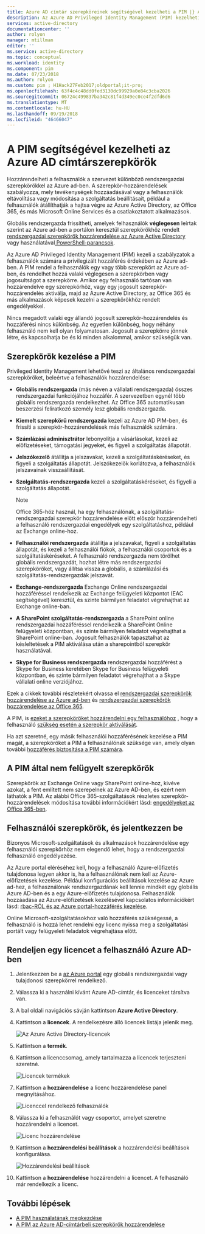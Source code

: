 ```yaml
---
title: Azure AD címtár szerepköreinek segítségével kezelheti a PIM |} A Microsoft Docs
description: Az Azure AD Privileged Identity Management (PIM) kezelheti az Azure AD-címtárbeli szerepkörök ismerteti.
services: active-directory
documentationcenter: ''
author: rolyon
manager: mtillman
editor: ''
ms.service: active-directory
ms.topic: conceptual
ms.workload: identity
ms.component: pim
ms.date: 07/23/2018
ms.author: rolyon
ms.custom: pim ; H1Hack27Feb2017;oldportal;it-pro;
ms.openlocfilehash: 63f4c4c48dd0fed3130dc99929a0e84c3cba2026
ms.sourcegitcommit: 06724c499837ba342c81f4d349ec0ce4f2dfd6d6
ms.translationtype: MT
ms.contentlocale: hu-HU
ms.lasthandoff: 09/19/2018
ms.locfileid: "46466047"
---
```

# <a name="azure-ad-directory-roles-you-can-manage-in-pim"></a>A PIM segítségével kezelheti az Azure AD címtárszerepkörök
<!-- **PLACEHOLDER: Need description of how this works. Azure PIM uses roles from MSODS objects.**-->

Hozzárendelheti a felhasználók a szervezet különböző rendszergazdai szerepkörökkel az Azure ad-ben. A szerepkör-hozzárendelések szabályozza, mely tevékenységek hozzáadásával vagy a felhasználók eltávolítása vagy módosítása a szolgáltatás beállításait, például a felhasználók átállíthatják a hajtsa végre az Azure Active Directory, az Office 365, és más Microsoft Online Services és a csatlakoztatott alkalmazások.  

Globális rendszergazda frissítheti, amelyek felhasználók **véglegesen** leírtak szerint az Azure ad-ben a portálon keresztül szerepkörökhöz rendelt [rendszergazdai szerepkörök hozzárendelése az Azure Active Directory](../users-groups-roles/directory-assign-admin-roles.md) vagy használatával[ PowerShell-parancsok](/powershell/module/azuread#directory_roles).

Az Azure AD Privileged Identity Management (PIM) kezeli a szabályzatok a felhasználók számára a privilegizált hozzáférés érdekében az Azure ad-ben. A PIM rendel a felhasználók egy vagy több szerepkört az Azure ad-ben, és rendelhet hozzá valaki véglegesen a szerepkörben vagy jogosultságot a szerepkörre. Amikor egy felhasználó tartósan van hozzárendelve egy szerepkörhöz, vagy egy jogosult szerepkör-hozzárendelés aktiválja, majd az Azure Active Directory, az Office 365 és más alkalmazások képesek kezelni a szerepkörökhöz rendelt engedélyekkel.

Nincs megadott valaki egy állandó jogosult szerepkör-hozzárendelés és hozzáférési nincs különbség. Az egyetlen különbség, hogy néhány felhasználó nem kell olyan folyamatosan. Jogosult a szerepkörre jönnek létre, és kapcsolhatja be és ki minden alkalommal, amikor szükségük van.

## <a name="roles-managed-in-pim"></a>Szerepkörök kezelése a PIM
Privileged Identity Management lehetővé teszi az általános rendszergazdai szerepköröket, beleértve a felhasználók hozzárendelése:

* **Globális rendszergazda** (más néven a vállalati rendszergazda) összes rendszergazdai funkciójához hozzáfér. A szervezetben egynél több globális rendszergazda rendelkezhet. Az Office 365 automatikusan beszerzési feliratkozó személy lesz globális rendszergazda.
* **Kiemelt szerepkörű rendszergazda** kezeli az Azure AD PIM-ben, és frissíti a szerepkör-hozzárendelések más felhasználók számára.  
* **Számlázási adminisztrátor** lebonyolítja a vásárlásokat, kezeli az előfizetéseket, támogatási jegyeket, és figyeli a szolgáltatás állapotát.
* **Jelszókezelő** átállítja a jelszavakat, kezeli a szolgáltatáskéréseket, és figyeli a szolgáltatás állapotát. Jelszókezelők korlátozva, a felhasználók jelszavainak visszaállítását.
* **Szolgáltatás-rendszergazda** kezeli a szolgáltatáskéréseket, és figyeli a szolgáltatás állapotát.
  
  > [!NOTE]
  > Office 365-höz használ, ha egy felhasználónak, a szolgáltatás-rendszergazdai szerepkör hozzárendelése előtt először hozzárendelheti a felhasználó rendszergazdai engedélyek egy szolgáltatáshoz, például az Exchange online-hoz.
  > 
  > 
* **Felhasználói rendszergazda** átállítja a jelszavakat, figyeli a szolgáltatás állapotát, és kezeli a felhasználói fiókok, a felhasználói csoportok és a szolgáltatáskéréseket. A felhasználó rendszergazda nem törölhet globális rendszergazdát, hozhat létre más rendszergazdai szerepköröket, vagy állítsa vissza a globális, a számlázási és szolgáltatás-rendszergazdák jelszavát.
* **Exchange-rendszergazda** Exchange Online rendszergazdai hozzáféréssel rendelkezik az Exchange felügyeleti központot (EAC segítségével) keresztül, és szinte bármilyen feladatot végrehajthat az Exchange online-ban.
* **A SharePoint szolgáltatás-rendszergazda** a SharePoint online rendszergazdai hozzáféréssel rendelkezik a SharePoint Online felügyeleti központban, és szinte bármilyen feladatot végrehajthat a SharePoint online-ban. Jogosult felhasználók tapasztalhat az késleltetések a PIM aktiválása után a sharepointból szerepkör használatával.
* **Skype for Business rendszergazda** rendszergazdai hozzáférést a Skype for Business keretében Skype for Business felügyeleti központban, és szinte bármilyen feladatot végrehajthat a a Skype vállalati online verziójához.

Ezek a cikkek további részletekért olvassa el [rendszergazdai szerepkörök hozzárendelése az Azure ad-ben](../users-groups-roles/directory-assign-admin-roles.md) és [rendszergazdai szerepkörök hozzárendelése az Office 365](https://support.office.com/article/Assigning-admin-roles-in-Office-365-eac4d046-1afd-4f1a-85fc-8219c79e1504).

<!--**PLACEHOLDER: The above article may not be the one we want since PIM gets roles from places other that Office 365**-->


A PIM, is [ezeket a szerepköröket hozzárendelni egy felhasználóhoz](pim-how-to-add-role-to-user.md) , hogy a felhasználó [szükség esetén a szerepkör aktiválását](pim-how-to-activate-role.md).

Ha azt szeretné, egy másik felhasználói hozzáférésének kezelése a PIM magát, a szerepköröket a PIM a felhasználónak szüksége van, amely olyan további [hozzáférés biztosítása a PIM számára](pim-how-to-give-access-to-pim.md).

<!-- ## The PIM Security Administrator Role **PLACEHOLDER: Need description of the Security Administrator role.**-->

## <a name="roles-not-managed-in-pim"></a>A PIM által nem felügyelt szerepkörök
Szerepkörök az Exchange Online vagy SharePoint online-hoz, kivéve azokat, a fent említett nem szerepelnek az Azure AD-ben, és ezért nem láthatók a PIM. Az alábbi Office 365-szolgáltatások részletes szerepkör-hozzárendelések módosítása további információkért lásd: [engedélyeket az Office 365-ben](https://support.office.com/article/Permissions-in-Office-365-da585eea-f576-4f55-a1e0-87090b6aaa9d).

<!--**The above links might be replaced by ones that are from within this documentation repository **-->


## <a name="user-roles-and-signing-in"></a>Felhasználói szerepkörök, és jelentkezzen be
Bizonyos Microsoft-szolgáltatások és alkalmazások hozzárendelése egy felhasználói szerepkörhöz nem elegendő lehet, hogy a rendszergazdai felhasználó engedélyezése.

Az Azure portal eléréséhez kell, hogy a felhasználó Azure-előfizetés tulajdonosa legyen akkor is, ha a felhasználónak nem kell az Azure-előfizetések kezelése.  Például konfigurációs beállítások kezelése az Azure ad-hez, a felhasználónak rendszergazdának kell lennie mindkét egy globális Azure AD-ben és a egy Azure-előfizetés tulajdonosa.  Felhasználók hozzáadása az Azure-előfizetések kezelésével kapcsolatos információkért lásd: [rbac-RÓL és az Azure portal-hozzáférés kezelése](../..//role-based-access-control/role-assignments-portal.md).

Online Microsoft-szolgáltatásokhoz való hozzáférés szükségessé, a felhasználó is hozzá lehet rendelni egy licenc nyissa meg a szolgáltatási portált vagy felügyeleti feladatok végrehajtása előtt.

## <a name="assign-a-license-to-a-user-in-azure-ad"></a>Rendeljen egy licencet a felhasználó Azure AD-ben

1. Jelentkezzen be a [az Azure portal](http://portal.azure.com) egy globális rendszergazdai vagy tulajdonosi szerepkörrel rendelkező.

1. Válassza ki a használni kívánt Azure AD-címtár, és licenceket társítva van.

1. A bal oldali navigációs sávján kattintson **Azure Active Directory**.

1. Kattintson a **licencek**. A rendelkezésre álló licencek listája jelenik meg.

    ![Az Azure Active Directory-licencek](./media/pim-roles/licenses-overview.png)

1. Kattintson a **termék**.

1. Kattintson a licenccsomag, amely tartalmazza a licencek terjeszteni szeretné.

    ![Licencek termékek](./media/pim-roles/licenses-products.png)

1. Kattintson a **hozzárendelése** a licenc hozzárendelése panel megnyitásához.

    ![Licenccel rendelkező felhasználók](./media/pim-roles/licenses-licensed-users.png)

1. Válassza ki a felhasználót vagy csoportot, amelyet szeretne hozzárendelni a licencet.

    ![Licenc hozzárendelése](./media/pim-roles/licenses-assign-license.png)

1. Kattintson a **hozzárendelési beállítások** a hozzárendelési beállítások konfigurálása.

    ![Hozzárendelési beállítások](./media/pim-roles/licenses-assignment-options.png)

1. Kattintson a **hozzárendelése** hozzárendelni a licencet. A felhasználó már rendelkezik a licenc.

<!--Every topic should have next steps and links to the next logical set of content to keep the customer engaged-->
## <a name="next-steps"></a>További lépések

- [A PIM használatának megkezdése](pim-getting-started.md)
- [A PIM az Azure AD-címtárbeli szerepkörök hozzárendelése](pim-how-to-add-role-to-user.md)

